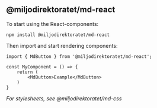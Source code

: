 ## @miljodirektoratet/md-react

To start using the React-components:

```
npm install @miljodirektoratet/md-react
```

Then import and start rendering components:

```
import { MdButton } from '@miljodirektoratet/md-react';

const MyComponent = () => {
    return (
        <MdButton>Example</MdButton>
    )
}
```

_For stylesheets, see @miljodirektoratet/md-css_
